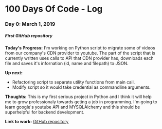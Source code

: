 # 100 Days Of Code - Log

### Day 0: March 1, 2019
##### First GitHub repository

**Today's Progress:** I'm working on Python script to migrate some of videos from our company's CDN provider to youtube. The part of the script that is currently written uses calls to API that CDN provider has, downloads each file and saves it's infornation (id, name and filepath) to JSON.

**Up next:**  
* Refactoring script to separate utility functions from main call.
* Modify script so it would take credential as commandline arguments.
              
**Thoughts:** This is my first serious project in Python and I think it will help me to grow professionaly towards geting a job in programming. I'm going to learn google's youtube API and MYSQLAlchemy and this should be superhelpful for backend development.

**Link to work:** [GitHub repository](https://github.com/Orithil/ep-migrate)
